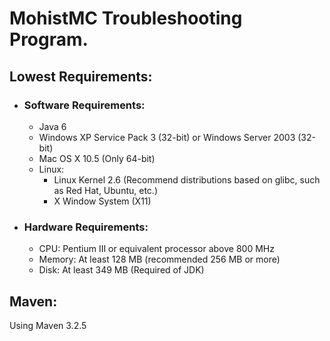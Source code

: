 # MohistMC Troubleshooting Program.
## Lowest Requirements:
- ### Software Requirements:
  - Java 6
  - Windows XP Service Pack 3 (32-bit) or Windows Server 2003 (32-bit)
  - Mac OS X 10.5 (Only 64-bit)
  - Linux:
    - Linux Kernel 2.6 (Recommend distributions based on glibc, such as Red Hat, Ubuntu, etc.)
    - X Window System (X11)
- ### Hardware Requirements:
  - CPU: Pentium Ⅲ or equivalent processor above 800 MHz
  - Memory: At least 128 MB (recommended 256 MB or more)
  - Disk: At least 349 MB (Required of JDK)
## Maven:
Using Maven 3.2.5
